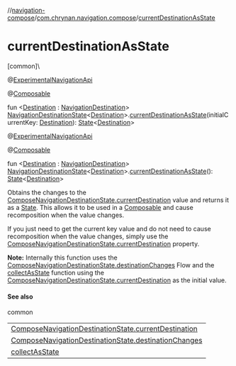 //[navigation-compose](../../index.md)/[com.chrynan.navigation.compose](index.md)/[currentDestinationAsState](current-destination-as-state.md)

# currentDestinationAsState

[common]\

@[ExperimentalNavigationApi](../../../navigation-core/navigation-core/com.chrynan.navigation/-experimental-navigation-api/index.md)

@[Composable](https://developer.android.com/reference/kotlin/androidx/compose/runtime/Composable.html)

fun &lt;[Destination](current-destination-as-state.md) : [NavigationDestination](../../../navigation-core/com.chrynan.navigation/-navigation-destination/index.md)&gt; [NavigationDestinationState](../../../navigation-core/navigation-core/com.chrynan.navigation/-navigation-destination-state/index.md)&lt;[Destination](current-destination-as-state.md)&gt;.[currentDestinationAsState](current-destination-as-state.md)(initialCurrentKey: [Destination](current-destination-as-state.md)): [State](https://developer.android.com/reference/kotlin/androidx/compose/runtime/State.html)&lt;[Destination](current-destination-as-state.md)&gt;

@[ExperimentalNavigationApi](../../../navigation-core/navigation-core/com.chrynan.navigation/-experimental-navigation-api/index.md)

@[Composable](https://developer.android.com/reference/kotlin/androidx/compose/runtime/Composable.html)

fun &lt;[Destination](current-destination-as-state.md) : [NavigationDestination](../../../navigation-core/com.chrynan.navigation/-navigation-destination/index.md)&gt; [NavigationDestinationState](../../../navigation-core/navigation-core/com.chrynan.navigation/-navigation-destination-state/index.md)&lt;[Destination](current-destination-as-state.md)&gt;.[currentDestinationAsState](current-destination-as-state.md)(): [State](https://developer.android.com/reference/kotlin/androidx/compose/runtime/State.html)&lt;[Destination](current-destination-as-state.md)&gt;

Obtains the changes to the [ComposeNavigationDestinationState.currentDestination](../../../navigation-compose/com.chrynan.navigation.compose/-compose-navigation-destination-state/current-destination.md) value and returns it as a [State](https://developer.android.com/reference/kotlin/androidx/compose/runtime/State.html). This allows it to be used in a [Composable](https://developer.android.com/reference/kotlin/androidx/compose/runtime/Composable.html) and cause recomposition when the value changes.

If you just need to get the current key value and do not need to cause recomposition when the value changes, simply use the [ComposeNavigationDestinationState.currentDestination](../../../navigation-compose/com.chrynan.navigation.compose/-compose-navigation-destination-state/current-destination.md) property.

**Note:** Internally this function uses the [ComposeNavigationDestinationState.destinationChanges](../../../navigation-compose/com.chrynan.navigation.compose/-compose-navigation-destination-state/destination-changes.md) Flow and the [collectAsState](https://developer.android.com/reference/kotlin/androidx/compose/runtime/package-summary.html) function using the [ComposeNavigationDestinationState.currentDestination](../../../navigation-compose/com.chrynan.navigation.compose/-compose-navigation-destination-state/current-destination.md) as the initial value.

#### See also

common

| |
|---|
| [ComposeNavigationDestinationState.currentDestination](../../../navigation-compose/com.chrynan.navigation.compose/-compose-navigation-destination-state/current-destination.md) |
| [ComposeNavigationDestinationState.destinationChanges](../../../navigation-compose/com.chrynan.navigation.compose/-compose-navigation-destination-state/destination-changes.md) |
| [collectAsState](https://developer.android.com/reference/kotlin/androidx/compose/runtime/package-summary.html) |
